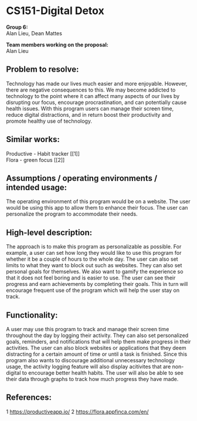 # CS151-Digital Detox

**Group 6:**
\
Alan Lieu, Dean Mattes

**Team members working on the proposal:** 
\
Alan Lieu

## Problem to resolve: 
Technology has made our lives much easier and more enjoyable. However, there are negative consequences to this. We may become addicted to technology to the point where it can affect many aspects of our lives by disrupting our focus, encourage procrastination, and can potentially cause health issues. With this program users can manage their screen time, reduce digital distractions, and in return boost their productivity and promote healthy use of technology.

## Similar works:
Productive - Habit tracker [[1]]
\
Flora - green focus [[2]]

## Assumptions / operating environments / intended usage:
The operating environment of this program would be on a website. The user would be using this app to allow them to enhance their focus. The user can personalize the program to accommodate their needs. 

## High-level description: 
The approach is to make this program as personalizable as possible. For example, a user can set how long they would like to use this program for whether it be a couple of hours to the whole day. The user can also set limits to what they want to block out such as websites. They can also set personal goals for themselves. We also want to gamify the experience so that it does not feel boring and is easier to use. The user can see their progress and earn achievements by completing their goals. This in turn will encourage frequent use of the program which will help the user stay on track. 

## Functionality:
A user may use this program to track and manage their screen time throughout the day by logging their activity. They can also set personalized goals, reminders, and notifications that will help them make progress in their activities. The user can also block websites or applications that they deem distracting for a certain amount of time or until a task is finished. Since this program also wants to discourage additional unnecessary technology usage, the activity logging feature will also display acitivites that are non-digital to encourage better health habits. The user will also be able to see their data through graphs to track how much progress they have made.

## References: 
1 <https://productiveapp.io/> 
2 <https://flora.appfinca.com/en/> 
